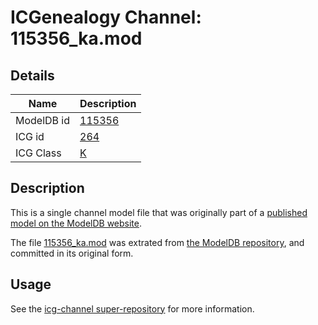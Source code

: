 # ICGenealogy Channel: 115356\_ka.mod

## Details

Name | Description
---- | -----------
ModelDB id | [115356](http://senselab.med.yale.edu/ModelDB/ShowModel.cshtml?model=115356)
ICG id | [264](http://icg.neurotheory.ox.ac.uk/channels/1/264)
ICG Class | [K](http://icg.neurotheory.ox.ac.uk/channels/1)

## Description

This is a single channel model file that was originally part of a [published model on the ModelDB website](http://senselab.med.yale.edu/mModelDB/ShowModel.cshtml?model=115356).

The file [115356\_ka.mod](115356_ka.mod) was extrated from [the ModelDB repository](http://senselab.med.yale.edu/ModelDB/ShowModel.cshtml?model=115356), and committed in its original form.

## Usage

See the [icg-channel super-repository](https://github.com/icgenealogy/icg-channels) for more information.
